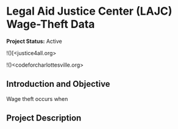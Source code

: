 # Legal Aid Justice Center (LAJC) Wage-Theft Data

**Project Status:** Active

!()[<justice4all.org>

!()<codeforcharlottesville.org>

## Introduction and Objective
Wage theft occurs when

## Project Description
